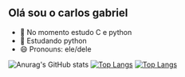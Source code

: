 ##  Olá sou o carlos gabriel

- 🔭 No momento estudo C e python
- 🌱 Estudando python
- 😄 Pronouns: ele/dele


![Anurag's GitHub stats](https://github-readme-stats.vercel.app/api?username=carlosrodrigues23&show_icons=true&theme=tokyonight)
[![Top Langs](https://github-readme-stats.vercel.app/api/top-langs/?username=carlosrodrigues23)](https://github.com/carlosrodrigues23/github-readme-stats)
[![Top Langs](https://github-readme-stats.vercel.app/api/top-langs/?username=carlosrodrigues23=C,Python)](https://github.com/carlosrodrigues23/github-readme-stats)
